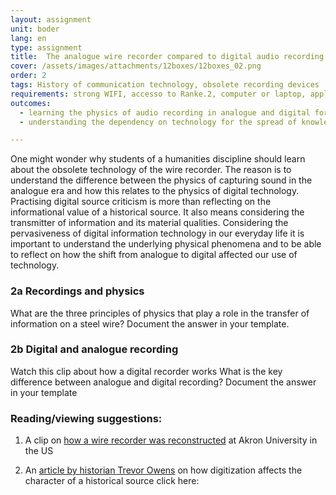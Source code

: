 ```yaml
---
layout: assignment
unit: boder
lang: en
type: assignment
title:  The analogue wire recorder compared to digital audio recording
cover: /assets/images/attachments/12boxes/12boxes_02.png
order: 2
tags: History of communication technology, obsolete recording devices
requirements: strong WIFI, accesso to Ranke.2, computer or laptop, application on laptop or computer to view video, account for timeline,
outcomes:
  - learning the physics of audio recording in analogue and digital form
  - understanding the dependency on technology for the spread of knowledge

---
```



One might wonder why students of a humanities discipline
should learn about the obsolete technology of the wire recorder.
The reason is to understand the difference between the physics
of capturing sound in the analogue era and how this relates to
the physics of digital technology. Practising digital source
criticism is  more than  reflecting on the informational value of a
historical source. It also means considering the transmitter of
information and its material qualities.
Considering  the pervasiveness of digital information technology
in our everyday life it is  important to understand the underlying
physical phenomena and to be able to reflect on how the shift
from analogue to digital affected our use of technology.

<!-- more -->


<!-- briefing-student -->

### 2a Recordings and physics
<!-- section-contents -->
What are the three principles of physics that play a role in the transfer of information on  a steel wire?
Document the answer in your template.

<!-- section -->
### 2b Digital and analogue recording
<!-- section-contents -->
Watch this clip about how a digital recorder works
What is the key difference between analogue and digital recording?
Document the answer in your template

<!-- briefing-teacher -->


### Reading/viewing  suggestions:  

  1. A clip on [how a wire recorder was reconstructed](https://www.youtube.com/watch?v=sOyOH_kWAdQ) at Akron
     University in the US

  2. An [article by historian Trevor Owens](http://www.trevorowens.org/2015/12/digital-sources-digital-archives-the-evidentiary-basis-of-digital-history-draft/) on how digitization
     affects the character of a historical source click here:

